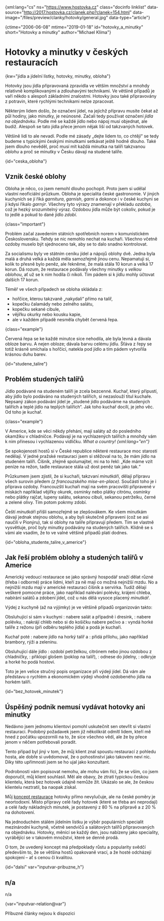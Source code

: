 
{xml:lang="cs" ns="https://www.hostovka.cz" class="docinfo linklist" data-source="http://2017.hostovka.cz/clanek.php?clanek=154.html" data-image="/files/preview/clanky/hotovky/general.jpg" data-type="article"}

{ctime="2006-06-08" mtime="2019-01-18" id="hotovky\_a\_minutky" short="Hotovky a minutky" author="Michael Klíma"}

# Hotovky a minutky v českých restauracích

<!-- generated attribute kw by user_updatekw.sh on 2020-07-05, do not edit -->

{kw="jídla a jídelní lístky, hotovky, minutky, obloha"}

Hotovky jsou jídla připravovaná zpravidla ve větším množství a mnohdy relativně komplikovanými a zdlouhavými technikami. Ve většině případů je vaří někdo s alespoň základními znalostmi. Hotovky jsou také připravovány z potravin, které rychlými technikami nelze zpracovat.

Některým lidem došlo, že označení jídel, na jejichž přípravu musíte čekat až půl hodiny, jako minutky, je neúnosné. Začali tedy používat označení _jídla na objednávku_. Podle mě se každé jídlo nebo nápoj musí objednat, ale budiž. Alespoň se tato jídla přece jenom nějak liší od takzvaných hotovek.

Většině lidí to ale nevadí. Podle mé zásady „dejte lidem to, co chtějí“ se tedy budeme s typickými českými minutkami setkávat ještě hodně dlouho. Také jsem dlouho nevěděl, proč musí mít každá minutka na talíři takzvanou _oblohu_ a proč se minutky v Česku dávají na studené talíře.

{id="ceska_obloha"}

## Vznik české oblohy

Obloha je něco, co jsem nemohl dlouho pochopit. Proto jsem si udělal vlastní neoficiální průzkum. Obloha je specialita české gastronomie. V jiných kuchyních se jí říká _garnitura_, _garnish_, _garni_ a dokonce i v české kuchyni se jí kdysi říkalo _garnýr_. Všechny tyto výrazy znamenají v překladu _ozdoba_, což je hezký srozumitelný výraz. Ozdobou jídla může být cokoliv, pokud je to jedlé a pokud to dané jídlo _zdobí_.

{class="important"}

Problém začal zavedením státních spotřebních norem v komunistickém Československu. Tehdy se nic nemohlo nechat na kuchaři. Všechno včetně ozdoby muselo být sjednoceno tak, aby se to dalo snadno kontrolovat.

Za socialismu byly ve státním ceníku jídel a nápojů oblohy dvě. Jedna byla malá a druhá velká a každá měla samozřejmě jinou cenu. Nepamatuji si, kolik to přesně bylo peněz, ale řekněme, že malá stála 10 korun a velká 17 korun. Dá rozum, že restaurace podávaly všechny minutky s _velkou oblohou_, ať už se k nim hodila či nikoli. Tím pádem si k jídlu mohly účtovat dalších 17 korun.

Téměř ve všech případech se obloha skládala z:

  * hořčice, kterou takzvaně „nakydali“ přímo na talíř,
  * kopečku čalamády nebo zelného salátu,
  * kopečku sekané cibule,
  * vějířku okurky nebo kousku kapie,
  * ale v každém případě nesměla chybět červená řepa.

{class="example"}

Červená řepa se ke každé minutce sice nehodila, ale byla levná a dávala obloze barvu. A nejen obloze; dávala barvu celému jídlu. Šťáva z řepy se totiž krásně smíchala s hořčicí, natekla pod jídlo a tím pádem vytvořila krásnou duhu barev.

{id="studene_talire"}

## Problém studených talířů

Jídlo podávané na studeném talíři je zcela bezcenné. Kuchař, který připustí, aby jídlo bylo podáváno na studených talířích, si nezaslouží titul kuchaře. Nepsaný zákon podávání jídel je „studené jídlo podáváme na studených talířích a teplé jídlo na teplých talířích“. Jak toho kuchař docílí, je jeho věc. Od toho je kuchař.

{class="example"}

V Americe, kde se věci někdy přehání, mají saláty až do posledního okamžiku v chladničce. Podávají je na vychlazených talířích a mnohdy vám k nim přinesou i vychlazenou vidličku. _What a country! {xml:lang="en"}_

Se spokojeností hostů si v České republice některé restaurace moc starostí nedělají. V jedné pražské restauraci jsem si stěžoval na to, že mám jídlo na studeném talíři. Číšník, zřejmě spolumajitel, mi na to řekl: „Kde máme vzít peníze na režon, tadle restaurace stála už dost peněz tak jako tak.“

Průzkumem jsem zjistil, že si kuchaři, takzvaní _minutkáři_, dělají přípravu všech surovin předem _(z francouzského mise-en-place)_. Součástí toho je i příprava ozdoby. Francouzští kuchaři mají na svém pracovišti připravené v miskách například vějířky okurek, osminky nebo plátky citrónu, osminky nebo plátky rajčat, lupeny salátu, sekanou cibuli, sekanou petrželku, černé a zelené olivy. Tím potom pokrmy zdobí.

Čeští _minutkáři_ přišli samozřejmě se zlepšovákem. Ke všem minutkám dávají jednak stejnou oblohu, a aby byli skutečně připraveni (což se asi naučili v Pionýru), tak si oblohy na talíře připravují předem. Tím se vlastně vysvětluje, proč byly minutky podávány na studených talířích. Klidně se s vámi ale vsadím, že to ve valné většině případů platí dodnes.

{id="obloha\_studente\_talire\_v\_americe"}

## Jak řeší problém oblohy a studených talířů v Americe

Americký vedoucí restaurace se jako správný hospodář snaží dělat různé (třeba i odborné) práce lidmi, kteří za ně mají co možná nejnižší mzdu. No a nejnižší mzdu mají v americké restauraci číšník a servírka. Tudíž dělají veškeré pomocné práce, jako například nalévání polévky, krájení chleba, nabírání salátů a zdobení jídel, což u nás dělá vysoce placený _minutkář_.

Výdej z kuchyně (až na výjimky) je ve většině případů organizován takto:

Obsluhující si sám v kuchyni
:   nabere salát a případně i dresink,
:   nabere polévku,
:   nakrájí chléb nebo si do košíčku nabere pečivo a
:   vyndá horké talíře z režonu (při odběru teplého jídla) a podá je kuchaři.

Kuchař poté
:   nabere jídlo na horký talíř a
:   přidá přílohu, jako například brambory, rýži a zeleninu.

Obsluhující dále jídlo
:   ozdobí petrželkou, citrónem nebo jinou ozdobou z chladničky,
:   přiklopí glošem (poklop na talíř),
:   odnese do jídelny,
:   odkryje a horké ho podá hostovi.

Toto je jen velice stručný popis organizace při výdeji jídel. Dá vám ale představu o rychlém a ekonomickém výdeji vhodně ozdobeného jídla na horkém talíři.

{id="bez\_hotovek\_minutek"}

## Úspěšný podnik nemusí vydávat hotovky ani minutky

Nedávno jsem jednomu klientovi pomohl uskutečnit sen otevřít si vlastní restauraci. Podobný požadavek jsem již několikrát odmítl lidem, kteří mě hned z počátku upozornili na to, že sice všechno vědí, ale že by přece jenom v něčem potřebovali poradit.

Tento případ byl jiný v tom, že můj klient znal spoustu restaurací z pohledu hosta, ale dobře si uvědomoval, že o pohostinství jako takovém neví nic. Díky této upřímnosti jsem se ho ujal jako konzultant.

Podrobnosti vám popisovat nemohu, ale mohu vám říci, že se vším, co jsem doporučil, můj klient souhlasil. Měl ale obavy, že ztratí typickou českou klientelu, která bez hotovek údajně nemůže žít. Ukázalo se ale, že českou klientelu neztratil, ba naopak získal.

Můj [koncept restaurace][1] hotovky přímo nevylučuje, ale na české poměry je neortodoxní. Místo přípravy celé řady hotovek (které se třeba ani neprodají) a celé řady nákladných minutek, je postavený z 80 % na přípravě a z 20 % na dohotovení.

Na jednoduchém stálém jídelním lístku je výběr populárních specialit mezinárodní kuchyně, včetně sendvičů a salátových talířů připravovaných na objednávku. Hotovky, měnící se každý den, jsou nabízeny jako speciality, vyrábějící se v takovém množství, které se denně prodá.

O tom, že uvedený koncept má předpoklady růstu a popularity svědčí především to, že se většina hostů opakovaně vrací, a že hosté odcházejí spokojení – ať s cenou či kvalitou.

{id="dalsi" var="inputvar-pribuzne_h"}

## n/a

n/a

{var="inputvar-relation@var"}

Příbuzné články nejsou k dispozici

 [1]: https://www.steakgrill.cz/o_nas#koncept

